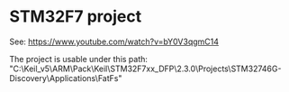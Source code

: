 # STM32F7 project
See: https://www.youtube.com/watch?v=bY0V3qgmC14


The project is usable under this path: "C:\Keil_v5\ARM\Pack\Keil\STM32F7xx_DFP\2.3.0\Projects\STM32746G-Discovery\Applications\FatFs"

